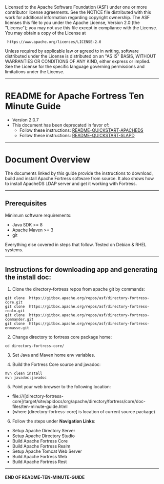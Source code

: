 
   Licensed to the Apache Software Foundation (ASF) under one
   or more contributor license agreements.  See the NOTICE file
   distributed with this work for additional information
   regarding copyright ownership.  The ASF licenses this file
   to you under the Apache License, Version 2.0 (the
   "License"); you may not use this file except in compliance
   with the License.  You may obtain a copy of the License at

     https://www.apache.org/licenses/LICENSE-2.0

   Unless required by applicable law or agreed to in writing,
   software distributed under the License is distributed on an
   "AS IS" BASIS, WITHOUT WARRANTIES OR CONDITIONS OF ANY
   KIND, either express or implied.  See the License for the
   specific language governing permissions and limitations
   under the License.

-------------------------------------------------------------------------------
# README for Apache Fortress Ten Minute Guide

 * Version 2.0.7
 * This document has been deprecated in favor of:
    * Follow these instructions: [README-QUICKSTART-APACHEDS](./README-QUICKSTART-APACHEDS.md)
    * Follow these instructions: [README-QUICKSTART-SLAPD](./README-QUICKSTART-SLAPD.md)

-------------------------------------------------------------------------------
# Document Overview

The documents linked by this guide provide the instructions to download, build
and install Apache Fortress software from source.  It also shows how to install
ApacheDS LDAP server and get it working with Fortress.

-------------------------------------------------------------------------------
## Prerequisites

Minimum software requirements:
 * Java SDK >= 8
 * Apache Maven >= 3
 * git

Everything else covered in steps that follow.  Tested on Debian & RHEL systems.

-------------------------------------------------------------------------------
## Instructions for downloading app and generating the install doc:

1. Clone the directory-fortress repos from apache git by commands:

 ```
 git clone  https://gitbox.apache.org/repos/asf/directory-fortress-core.git
 git clone  https://gitbox.apache.org/repos/asf/directory-fortress-realm.git
 git clone  https://gitbox.apache.org/repos/asf/directory-fortress-commander.git
 git clone  https://gitbox.apache.org/repos/asf/directory-fortress-enmasse.git
 ```

2. Change directory to fortress core package home:
 ```
 cd directory-fortress-core/
 ```

3. Set Java and Maven home env variables.

4. Build the Fortress Core source and javadoc:
 ```
 mvn clean install
 mvn javadoc:javadoc
 ```

5. Point your web browser to the following location:
 * file:///[directory-fortress-core]/target/site/apidocs/org/apache/directory/fortress/core/doc-files/ten-minute-guide.html
 * (where [directory-fortress-core] is location of current source package)

6. Follow the steps under **Navigation Links**:
  * Setup Apache Directory Server
  * Setup Apache Directory Studio
  * Build Apache Fortress Core
  * Build Apache Fortress Realm
  * Setup Apache Tomcat Web Server
  * Build Apache Fortress Web
  * Build Apache Fortress Rest

___________________________________________________________________________________
#### END OF README-TEN-MINUTE-GUIDE
